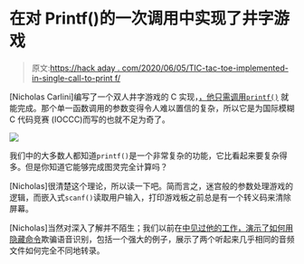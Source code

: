 # 在对 Printf()的一次调用中实现了井字游戏

> 原文:[https://hack aday . com/2020/06/05/TIC-tac-toe-implemented-in-single-call-to-print f/](https://hackaday.com/2020/06/05/tic-tac-toe-implemented-in-single-call-to-printf/)

[Nicholas Carlini]编写了一个双人井字游戏的 C 实现，[，他只需调用`printf()`](https://github.com/carlini/printf-tac-toe) 就能完成。那个单一函数调用的参数变得令人难以置信的复杂，所以它是为国际模糊 C 代码竞赛 (IOCCC)而写的也就不足为奇了。

![](../Images/8b8af4710f654edfe4baa92a8f8d476e.png)

我们中的大多数人都知道`printf()`是一个非常复杂的功能，它比看起来要复杂得多。但是你知道它能够完成图灵完全计算吗？

[Nicholas]很清楚这个理论，所以读一下吧。简而言之，迷宫般的参数处理游戏的逻辑，而嵌入式`scanf()`读取用户输入，打印游戏板之前总是有一个转义码来清除屏幕。

[Nicholas]当然对深入了解并不陌生；我们以前在[中见过他的工作，演示了如何用隐藏命令](https://hackaday.com/2018/01/15/fooling-speech-recognition-with-hidden-voice-commands/)欺骗语音识别，包括一个强大的例子，展示了两个听起来几乎相同的音频文件如何完全不同地转录。